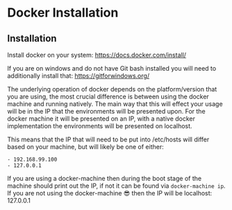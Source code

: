 # Docker Installation


## Installation

Install docker on your system:
https://docs.docker.com/install/

If you are on windows and do not have Git bash installed you will need to additionally install that:
https://gitforwindows.org/

The underlying operation of docker depends on the platform/version that you are using, the most crucial difference is between using the docker machine and running natively. 
The main way that this will effect your usage will be in the IP that the environments will be presented upon. For the docker machine it will be presented on an IP, with a native 
docker implementation the environments will be presented on localhost.

This means that the IP that will need to be put into /etc/hosts will differ based on your machine, but will likely be one of either:

 	- 192.168.99.100
 	- 127.0.0.1


If you are using a docker-machine then during the boot stage of the machine should print out the IP, if not it can be found via `docker-machine ip`. If you are not using the docker-machine :sunglasses: then the IP will be localhost: 127.0.0.1